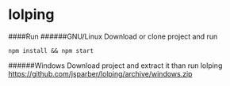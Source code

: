 # lolping

####Run
######GNU/Linux
Download or clone project and run

    npm install && npm start

######Windows
Download project and extract it than run lolping
    https://github.com/jsparber/lolping/archive/windows.zip


